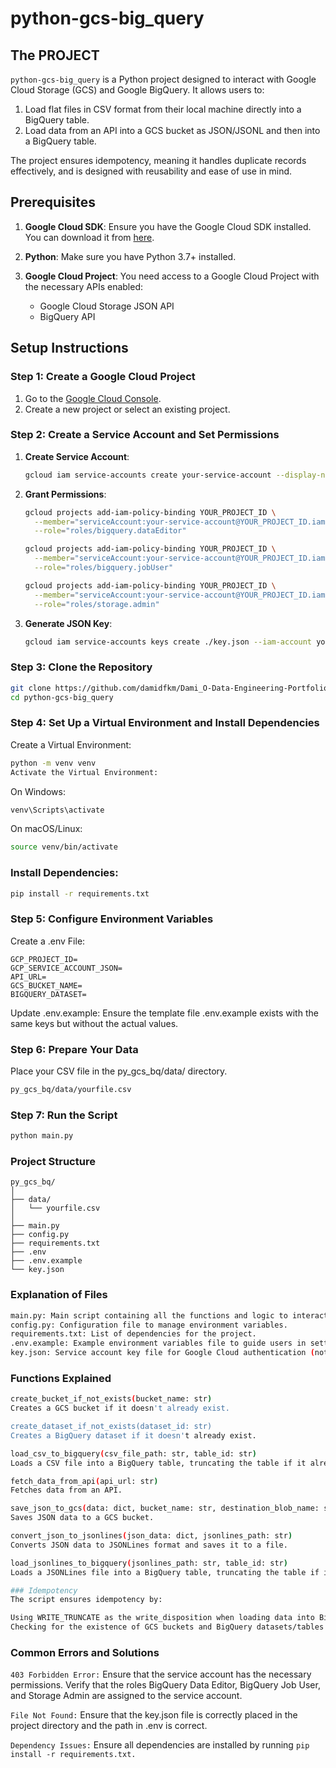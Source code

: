 # python-gcs-big_query

## The PROJECT

`python-gcs-big_query` is a Python project designed to interact with Google Cloud Storage (GCS) and Google BigQuery. It allows users to:
1. Load flat files in CSV format from their local machine directly into a BigQuery table.
2. Load data from an API into a GCS bucket as JSON/JSONL and then into a BigQuery table.

The project ensures idempotency, meaning it handles duplicate records effectively, and is designed with reusability and ease of use in mind.

## Prerequisites

1. **Google Cloud SDK**: Ensure you have the Google Cloud SDK installed. You can download it from [here](https://cloud.google.com/sdk/docs/install).

2. **Python**: Make sure you have Python 3.7+ installed.

3. **Google Cloud Project**: You need access to a Google Cloud Project with the necessary APIs enabled:
    - Google Cloud Storage JSON API
    - BigQuery API

## Setup Instructions

### Step 1: Create a Google Cloud Project

1. Go to the [Google Cloud Console](https://console.cloud.google.com/).
2. Create a new project or select an existing project.

### Step 2: Create a Service Account and Set Permissions

1. **Create Service Account**:
    ```sh
    gcloud iam service-accounts create your-service-account --display-name "Your Service Account"
    ```

2. **Grant Permissions**:
    ```sh
    gcloud projects add-iam-policy-binding YOUR_PROJECT_ID \
      --member="serviceAccount:your-service-account@YOUR_PROJECT_ID.iam.gserviceaccount.com" \
      --role="roles/bigquery.dataEditor"

    gcloud projects add-iam-policy-binding YOUR_PROJECT_ID \
      --member="serviceAccount:your-service-account@YOUR_PROJECT_ID.iam.gserviceaccount.com" \
      --role="roles/bigquery.jobUser"

    gcloud projects add-iam-policy-binding YOUR_PROJECT_ID \
      --member="serviceAccount:your-service-account@YOUR_PROJECT_ID.iam.gserviceaccount.com" \
      --role="roles/storage.admin"
    ```

3. **Generate JSON Key**:
    ```sh
    gcloud iam service-accounts keys create ./key.json --iam-account your-service-account@YOUR_PROJECT_ID.iam.gserviceaccount.com
    ```

### Step 3: Clone the Repository

```sh
git clone https://github.com/damidfkm/Dami_O-Data-Engineering-Portfolio/edit/python-gcs-big_query/.git
cd python-gcs-big_query
```
### Step 4: Set Up a Virtual Environment and Install Dependencies
Create a Virtual Environment:

```sh
python -m venv venv
Activate the Virtual Environment:
```
On Windows:

```sh
venv\Scripts\activate
```

On macOS/Linux:
```sh
source venv/bin/activate
```

### Install Dependencies:

```sh
pip install -r requirements.txt
```

### Step 5: Configure Environment Variables
Create a .env File:
```
GCP_PROJECT_ID=
GCP_SERVICE_ACCOUNT_JSON=
API_URL=
GCS_BUCKET_NAME=
BIGQUERY_DATASET=
```
Update .env.example: Ensure the template file .env.example exists with the same keys but without the actual values.

### Step 6: Prepare Your Data
Place your CSV file in the py_gcs_bq/data/ directory.
```sh
py_gcs_bq/data/yourfile.csv
```
### Step 7: Run the Script
```sh
python main.py
```

### Project Structure
```
py_gcs_bq/
│
├── data/
│   └── yourfile.csv
│
├── main.py
├── config.py
├── requirements.txt
├── .env
├── .env.example
└── key.json
```
### Explanation of Files

```sh
main.py: Main script containing all the functions and logic to interact with GCS and BigQuery.
config.py: Configuration file to manage environment variables.
requirements.txt: List of dependencies for the project.
.env.example: Example environment variables file to guide users in setting up their .env file.
key.json: Service account key file for Google Cloud authentication (not included in the repository for security reasons).
```
### Functions Explained
```sh
create_bucket_if_not_exists(bucket_name: str)
Creates a GCS bucket if it doesn't already exist.

create_dataset_if_not_exists(dataset_id: str)
Creates a BigQuery dataset if it doesn't already exist.

load_csv_to_bigquery(csv_file_path: str, table_id: str)
Loads a CSV file into a BigQuery table, truncating the table if it already exists.

fetch_data_from_api(api_url: str)
Fetches data from an API.

save_json_to_gcs(data: dict, bucket_name: str, destination_blob_name: str)
Saves JSON data to a GCS bucket.

convert_json_to_jsonlines(json_data: dict, jsonlines_path: str)
Converts JSON data to JSONLines format and saves it to a file.

load_jsonlines_to_bigquery(jsonlines_path: str, table_id: str)
Loads a JSONLines file into a BigQuery table, truncating the table if it already exists.

### Idempotency
The script ensures idempotency by:

Using WRITE_TRUNCATE as the write_disposition when loading data into BigQuery tables, which overwrites the existing table with new data.
Checking for the existence of GCS buckets and BigQuery datasets/tables before creating them, avoiding unnecessary re-creation.
```

### Common Errors and Solutions

`403 Forbidden Error:`
Ensure that the service account has the necessary permissions.
Verify that the roles BigQuery Data Editor, BigQuery Job User, and Storage Admin are assigned to the service account.

`File Not Found:`
Ensure that the key.json file is correctly placed in the project directory and the path in .env is correct.

`Dependency Issues:`
Ensure all dependencies are installed by running ```pip install -r requirements.txt.```
